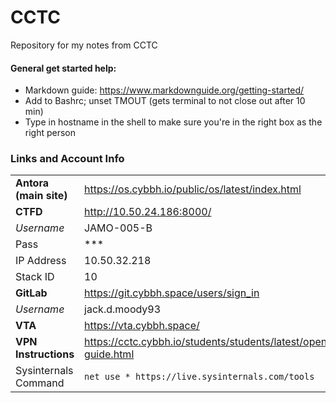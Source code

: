 # CCTC
Repository for my notes from CCTC
#### General get started help:
- Markdown guide: https://www.markdownguide.org/getting-started/
- Add to Bashrc; unset TMOUT (gets terminal to not close out after 10 min)
- Type in hostname in the shell to make sure you're in the right box as the right person
### Links and Account Info
| | | 
|-|-|
| **Antora (main site)** | https://os.cybbh.io/public/os/latest/index.html |
| **CTFD** | http://10.50.24.186:8000/ |
| *Username* | JAMO-005-B |
| Pass | *** |
| IP Address| 10.50.32.218 |
| Stack ID | 10|
| **GitLab** | https://git.cybbh.space/users/sign_in |
| *Username* | jack.d.moody93 | 
| **VTA** | https://vta.cybbh.space/ | 
| **VPN Instructions** | https://cctc.cybbh.io/students/students/latest/openvpn-guide.html | 
| Sysinternals Command| `net use * https://live.sysinternals.com/tools`|
